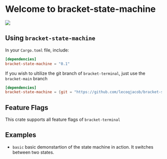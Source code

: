 # Welcome to bracket-state-machine

![](https://github.com/lecoqjacob/bracket-state-machine/workflows/Rust/badge.svg)

## Using `bracket-state-machine`

In your `Cargo.toml` file, include:

```toml
[dependencies]
bracket-state-machine = "0.1"
```

If you wish to ultilize the git branch of `bracket-terminal`, just use the `bracket-main` branch

```toml
[dependencies]
bracket-state-machine = {git = "https://github.com/lecoqjacob/bracket-state-machine", branch = "bracket-main"}
```


## Feature Flags

This crate supports all feature flags of `bracket-terminal`

## Examples

* `basic` basic demonstartion of the state machine in action. It switches between two states.